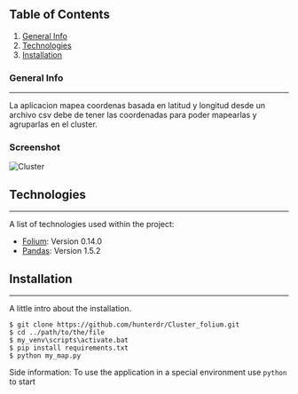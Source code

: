 ## Table of Contents
1. [General Info](#general-info)
2. [Technologies](#technologies)
3. [Installation](#installation)
### General Info
***
La aplicacion mapea coordenas basada en latitud y longitud desde un archivo csv debe de tener las coordenadas para poder mapearlas y agruparlas en el cluster. 
### Screenshot
![Cluster](https://i.ibb.co/Z1QBjLq/cluster.png)
## Technologies
***
A list of technologies used within the project:
* [Folium](https://python-visualization.github.io/folium/): Version 0.14.0
* [Pandas](https://github.com/pandas-dev/pandas): Version 1.5.2
## Installation
***
A little intro about the installation. 
```
$ git clone https://github.com/hunterdr/Cluster_folium.git
$ cd ../path/to/the/file
$ my_venv\scripts\activate.bat
$ pip install requirements.txt
$ python my_map.py
```
Side information: To use the application in a special environment use ```python``` to start
